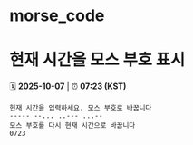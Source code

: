 # morse_code
# 현재 시간을 모스 부호 표시
<!-- MORSE_TIME_START -->
🗓️ **2025-10-07** | ⏰ **07:23 (KST)**

```
현재 시간을 입력하세요. 모스 부호로 바꿉니다
----- --... ..--- ...--
모스 부호를 다시 현재 시간으로 바꿉니다
0723
```
<!-- MORSE_TIME_END -->
